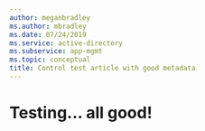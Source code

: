 ```yaml
---
author: meganbradley
ms.author: mbradley
ms.date: 07/24/2019
ms.service: active-directory
ms.subservice: app-mgmt
ms.topic: conceptual
title: Control test article with good metadata
---
```

# Testing... all good!
